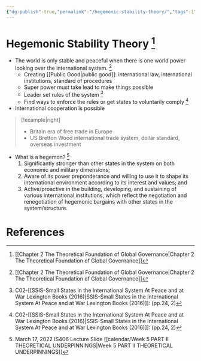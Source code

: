 ```yaml
---
{"dg-publish":true,"permalink":"/hegemonic-stability-theory/","tags":["Concept"]}
---
```


# Hegemonic Stability Theory [^1]

- The world is only stable and peaceful when there is one world power looking over the international system. [^1]
    - Creating [[Public Good\|public good]]: international law, international institutions, standard of procedures
    - Super power must take lead to make things possible
    - Leader set rules of the system [^2]
    - Find ways to enforce the rules or get states to voluntarily comply [^2]
- International cooperation is possible
>[!example|right]
>- Britain era of free trade in Europe
>- US Bretton Wood international trade system, dollar standard, overseas investment
- What is a hegemon? [^3]
    1. Significantly stronger than other states in the system on both economic and military dimensions;
    2. Aware of its power preponderance and willing to use it to shape its international environment according to its interest and values; and
    3. Active/proactive in the building, developing, and sustaining of various international institutions, which reflect the negotiation and renegotiation of hegemonic bargains with other states in the system/structure.

# References

[^1]: [[Chapter 2 The Theoretical Foundation of Global Governance\|Chapter 2 The Theoretical Foundation of Global Governance]] 

[^2]: C02-[[SSIS-Small States in the International System At Peace and at War Lexington Books (2016)\|SSIS-Small States in the International System At Peace and at War Lexington Books (2016)]]: (pp.24, 2)

[^3]: March 17, 2022 IS406 Lecture Slide  [[calendar/Week 5 PART II THEORETICAL UNDERPINNINGS\|Week 5 PART II THEORETICAL UNDERPINNINGS]]